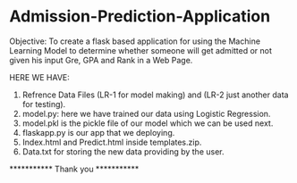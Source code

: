 # Admission-Prediction-Application


Objective:  To create a flask based application for using the Machine Learning Model to determine whether someone will get admitted or not given his input Gre, GPA and Rank in a Web Page.


HERE WE HAVE:
1. Refrence Data Files  (LR-1 for model making) and (LR-2 just another data for testing).
2. model.py: here we have trained our data using Logistic Regression.
3. model.pkl is the pickle file of our model which we can be used next.
4. flaskapp.py is our app that we deploying.
5. Index.html and Predict.html inside templates.zip.
6. Data.txt for storing the new data providing by the user. 


*********** Thank you ***********
